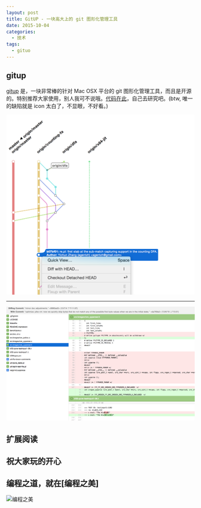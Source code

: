 ```yaml
---
layout: post
title: GitUP - 一块高大上的 git 图形化管理工具
date: 2015-10-04
categories:
  - 技术
tags:
  - gituo
---
```

## gitup

[gitup](http://gitup.co/) 是，一块非常棒的针对 Mac OSX 平台的 git 图形化管理工具，而且是开源的。特别推荐大家使用，别人我可不说哦。[代码在此](https://github.com/git-up)，自己去研究吧。(btw, 唯一的缺陷就是 icon 太白了，不显眼，不好看。)

[![gitup](/img/article/10/2015-10-04-gitup-01.png)](http://gitup.co/)

<hr/>

![gitup](/img/article/10/2015-10-04-gitup-02.png)


## 扩展阅读


## 祝大家玩的开心

## 编程之道，就在[编程之美]

![编程之美](/img/weixin_qr.jpg)

